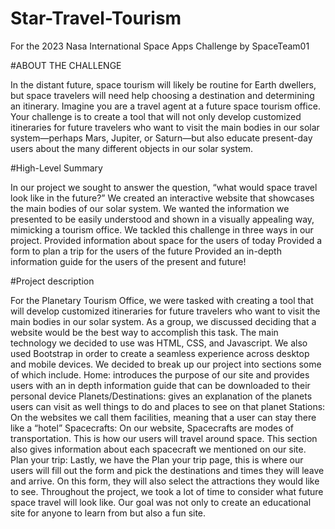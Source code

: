# Star-Travel-Tourism
For the 2023 Nasa International Space Apps Challenge by SpaceTeam01 

#ABOUT THE CHALLENGE

In the distant future, space tourism will likely be routine for Earth dwellers, but space travelers will need help choosing a destination and determining an itinerary. Imagine you are a travel agent at a future space tourism office. Your challenge is to create a tool that will not only develop customized itineraries for future travelers who want to visit the main bodies in our solar system—perhaps Mars, Jupiter, or Saturn—but also educate present-day users about the many different objects in our solar system.


#High-Level Summary 


In our project we sought to answer the question, “what would space travel look like in the future?” We created an interactive website that showcases the main bodies of our solar system. We wanted the information we presented to be easily understood and shown in a visually appealing way, mimicking a tourism office. We tackled this challenge in three ways in our project. 
Provided information about space for the users of today 
Provided a form to plan a trip for the users of the future 
Provided an in-depth information guide for the users of the present and future! 


#Project description 

For the Planetary Tourism Office, we were tasked with creating a tool that will develop customized itineraries for future travelers who want to visit the main bodies in our solar system. As a group, we discussed deciding that a website would be the best way to accomplish this task. 
The main technology we decided to use was HTML, CSS, and Javascript. We also used Bootstrap in order to create a seamless experience across desktop and mobile devices. 
We decided to break up our project into sections some of which include. 
Home: introduces the purpose of our site and provides users with an in depth information guide that can be downloaded to their personal device
Planets/Destinations: gives an explanation of the planets users can visit as well things to do and places to see on that planet 
Stations: On the websites we call them facilities, meaning that a user can stay there like a “hotel” 
Spacecrafts: On our website, Spacecrafts are modes of transportation. This is how our users will travel around space. This section also gives information about each spacecraft we mentioned on our site. 
Plan your trip: Lastly, we have the Plan your trip page, this is where our users will fill out the form and pick the destinations and times they will leave and arrive. On this form, they will also select the attractions they would like to see. 
Throughout the project, we took a lot of time to consider what future space travel will look like. Our goal was not only to create an educational site for anyone to learn from but also a fun site. 

